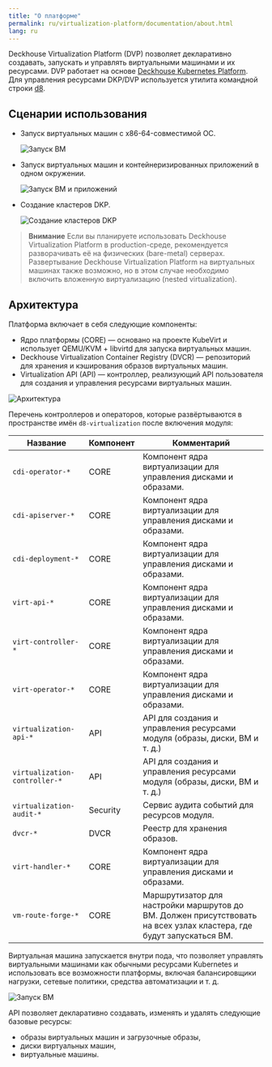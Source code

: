```yaml
---
title: "О платформе"
permalink: ru/virtualization-platform/documentation/about.html
lang: ru
---
```


Deckhouse Virtualization Platform (DVP) позволяет декларативно создавать, запускать и управлять виртуальными машинами и их ресурсами.
DVP работает на основе [Deckhouse Kubernetes Platform](https://deckhouse.ru/products/kubernetes-platform/). Для управления ресурсами DKP/DVP используется утилита командной строки [d8](https://deckhouse.ru/documentation/v1/deckhouse-cli/).

## Сценарии использования

- Запуск виртуальных машин с x86-64-совместимой ОС.

  ![Запуск ВМ](/../../images/virtualization-platform/cases-vms.ru.png)

- Запуск виртуальных машин и контейнеризированных приложений в одном окружении.

  ![Запуск ВМ и приложений](../../../images/virtualization-platform/cases-pods-and-vms.ru.png)

- Создание кластеров DKP.

  ![ Создание кластеров DKP](../../../images/virtualization-platform/cases.dkp.ru.png)

> **Внимание** Если вы планируете использовать Deckhouse Virtualization Platform в production-среде, рекомендуется разворачивать её на физических (bare-metal) серверах. Развертывание Deckhouse Virtualization Platform на виртуальных машинах также возможно, но в этом случае необходимо включить вложенную виртуализацию (nested virtualization).

## Архитектура

Платформа включает в себя следующие компоненты:

- Ядро платформы (CORE) — основано на проекте KubeVirt и использует QEMU/KVM + libvirtd для запуска виртуальных машин.
- Deckhouse Virtualization Container Registry (DVCR) — репозиторий для хранения и кэширования образов виртуальных машин.
- Virtualization API (API) — контроллер, реализующий API пользователя для создания и управления ресурсами виртуальных машин.

![Архитектура](/../../images/virtualization-platform/arch.ru.png)

Перечень контроллеров и операторов, которые развёртываются в пространстве имён `d8-virtualization` после включения модуля:

| Название                      | Компонент | Комментарий                                                                                                          |
| ----------------------------- | --------- | -------------------------------------------------------------------------------------------------------------------- |
| `cdi-operator-*`              | CORE      | Компонент ядра виртуализации для управления дисками и образами.                                                      |
| `cdi-apiserver-*`             | CORE      | Компонент ядра виртуализации для управления дисками и образами.                                                      |
| `cdi-deployment-*`            | CORE      | Компонент ядра виртуализации для управления дисками и образами.                                                      |
| `virt-api-*`                  | CORE      | Компонент ядра виртуализации для управления дисками и образами.                                                      |
| `virt-controller-*`           | CORE      | Компонент ядра виртуализации для управления дисками и образами.                                                      |
| `virt-operator-*`             | CORE      | Компонент ядра виртуализации для управления дисками и образами.                                                      |
| `virtualization-api-*`        | API       | API для создания и управления ресурсами модуля (образы, диски, ВМ и т. д.)                                           |
| `virtualization-controller-*` | API       | API для создания и управления ресурсами модуля (образы, диски, ВМ и т. д.)                                           |
| `virtualization-audit-*`      | Security  | Сервис аудита событий для ресурсов модуля.                                                                           |
| `dvcr-*`                      | DVCR      | Реестр для хранения образов.                                                                                         |
| `virt-handler-*`              | CORE      | Компонент ядра виртуализации для управления дисками и образами.                                                      |
| `vm-route-forge-*`            | CORE      | Маршрутизатор для настройки маршрутов до ВМ. Должен присутствовать на всех узлах кластера, где будут запускаться ВМ. |

Виртуальная машина запускается внутри пода, что позволяет управлять виртуальными машинами как обычными ресурсами Kubernetes и использовать все возможности платформы, включая балансировщики нагрузки, сетевые политики, средства автоматизации и т. д.

![Запуск ВМ](/../../images/virtualization-platform/vm.ru.png)

API позволяет декларативно создавать, изменять и удалять следующие базовые ресурсы:

- образы виртуальных машин и загрузочные образы,
- диски виртуальных машин,
- виртуальные машины.
